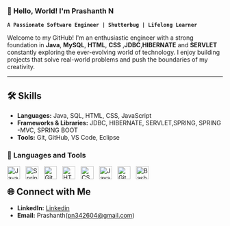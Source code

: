 ### 👋 Hello, World! I'm Prashanth N 
**`A Passionate Software Engineer | Shutterbug | Lifelong Learner`**  

Welcome to my GitHub! I'm an enthusiastic engineer with a strong foundation in  **Java**, **MySQL**, **HTML**, **CSS** ,**JDBC**,**HIBERNATE** and **SERVLET**   constantly exploring the ever-evolving world of technology. I enjoy building projects that solve real-world problems and push the boundaries of my creativity.  


---  
## 🛠️ Skills

- **Languages:** Java, SQL, HTML, CSS, JavaScript
- **Frameworks & Libraries:** JDBC, HIBERNATE, SERVLET,SPRING, SPRING -MVC, SPRING BOOT 
- **Tools:** Git, GitHub, VS Code, Eclipse 
  
### 🧰 Languages and Tools

<img align="left" alt="Java" width="30px" style="padding-right:10px;" src="https://cdn.jsdelivr.net/gh/devicons/devicon/icons/java/java-original.svg"/>
<img align="left" alt="Spring" width="30px" style="padding-right:10px;" src="https://cdn.jsdelivr.net/gh/devicons/devicon/icons/spring/spring-original.svg" />
<img align="left" alt="Git" width="30px" style="padding-right:10px;" src="https://cdn.jsdelivr.net/gh/devicons/devicon/icons/git/git-original.svg" />
<img align="left" alt="HTML" width="30px" style="padding-right:10px;" src="https://cdn.jsdelivr.net/gh/devicons/devicon/icons/html5/html5-plain.svg" />
<img align="left" alt="CSS" width="30px" style="padding-right:10px;" src="https://cdn.jsdelivr.net/gh/devicons/devicon/icons/css3/css3-plain.svg" />
<img align="left" alt="JavaScript" width="30px" style="padding-right:10px;" src="https://cdn.jsdelivr.net/gh/devicons/devicon/icons/javascript/javascript-plain.svg" />
<img align="left" alt="GitHub" width="30px" style="padding-right:10px;" src="https://cdn.jsdelivr.net/gh/devicons/devicon/icons/github/github-original.svg" />
<img align="left" alt="Bash" width="30px" style="padding-right:10px;" src="https://cdn.jsdelivr.net/gh/devicons/devicon/icons/bash/bash-original.svg" />

<br />


<!--#

### 📊 Stats

![Prashanth's GitHub stats](https://github-readme-stats.vercel.app/api?username=Prashanthn7&show_icons=true&theme=gruvbox)/ -->

<!-- ![GitHub Streak](https://streak-stats.demolab.com?user=ForrestKnight&theme=gruvbox&border_radius=4.5) -->
## 🌐 Connect with Me

- **LinkedIn:** [Linkedin](https://www.linkedin.com/in/prashanth-n-8384532a0/)
- **Email:** Prashanth(pn342604@gmail.com)



